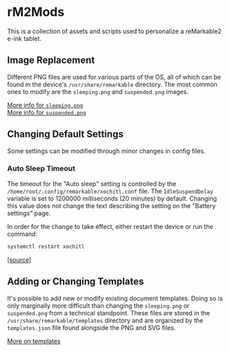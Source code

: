 # rM2Mods

This is a collection of assets and scripts used to personalize a reMarkable2 e-ink tablet.

## Image Replacement

Different PNG files are used for various parts of the OS, all of which can be found in the device's `/usr/share/remarkable` directory.
The most common ones to modify are the `sleeping.png` and `suspended.png` images.

[More info for `sleeping.png`](https://github.com/DanielRunningen/rM2Mods/blob/main/assests/sleep/README.md)  
[More info for `suspended.png`](https://github.com/DanielRunningen/rM2Mods/blob/main/assests/suspended/README.md)

## Changing Default Settings

Some settings can be modified through minor changes in config files.

### Auto Sleep Timeout

The timeout for the "Auto sleep" setting is controlled by the `/home/root/.config/remarkable/xochitl.conf` file.
The `IdleSuspendDelay` variable is set to 1200000 milliseconds (20 minutes) by default.
Changing this value does not change the text describing the setting on the "Battery settings" page.

In order for the change to take effect, either restart the device or run the command:

```bash
systemctl restart xochitl
```

[[source]](https://www.reddit.com/r/RemarkableTablet/comments/8zarnq/standby_time/e2k0lcn?utm_source=share&utm_medium=web2x&context=3)

## Adding or Changing Templates

It's possible to add new or modify existing document templates. Doing so is only marginally more difficult than changing the `sleeping.png` or `suspended.png` from a technical standpoint. These files are stored in the `/usr/share/remarkable/templates` directory and are organized by the `templates.json` file found alongside the PNG and SVG files.

[More on templates](https://github.com/DanielRunningen/rM2Mods/blob/main/assests/templates/README.md)
